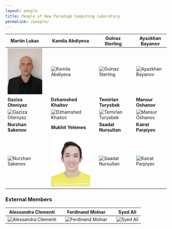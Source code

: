 ```yaml
---
layout: people
title: People of New Paradigm Computing Laboratory
permalink: /people/
---
```


| Martin Lukac |   | Kamila Abdiyeva |   | Gulnaz Sterling |   | Ayazkhan Bayanov |
|  ----  | ---- | ----  | ---- | ----  | ---- | ----  |
| ![Martin Lukac](/images/lukac.jpg)| | ![Kamila Abdiyeva](/images/yourimage.png) | | ![Gulnaz Sterling](/images/yourimage.png)  | | ![Ayazkhan Bayanov](/images/yourimage.png)  | 
|  **Gaziza Oteniyaz**  |  | **Dzhamshed Khaitov** |  | **Temirlan Turysbek**  | | **Mansur Oshanov** |
|  ![Gaziza Oteniyaz](/images/yourimage.png)  | | ![Dzhamshed Khaitov](/images/yourimage.png)  |  | ![Temirlan Turysbek](/images/yourimage.png)  |  | ![Mansur Oshanov](/images/yourimage.png)  |
| **Nurzhan Sakenov** | | **Mukhit Yelemes** | | **Saadat Nursultan** |  | **Kairat Parpiyev**  |
|![Nurzhan Sakenov](/images/yourimage.png)  | | ![Mukhit Yelemes](/images/mukhiti.png)  |  | ![Saadat Nursultan](/images/yourimage.png)  | | ![Kairat Parpiyev](/images/yourimage.png)|

<h3>External Members</h3>

| Alessandra Clementi |   | Ferdinand Molnar |  | Syed Ali |
|  ----  | ---- | ----  | ---- | ----  |
| ![Alessandra Clementi](/images/yourimage.png)  |  | ![Ferdinand Molnar](/images/yourimage.png)  |  | ![Syed Ali](/images/yourimage.png)  |


